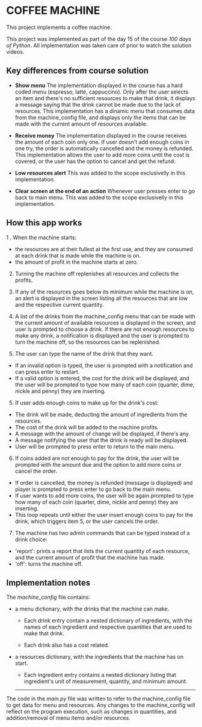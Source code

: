 
# COFFEE MACHINE

This project implements a coffee machine.

This project was implemented as part of the day 15 of the course *100 days of Python*. All implementation was taken care of prior to watch the solution videos.

## Key differences from course solution

- **Show menu**
The implementation displayed in the course has a hard coded menu (espresso, latte, cappuccino). Only after the user selects an item and there's no sufficient resources to make that drink, it displays a message saying that the drink cannot be made due to the lack of resources. This implementation has a dinamic menu that consumes data from the machine_config file, and displays only the items that can be made with the current amount of resources available.

- **Receive money**
The implementation displayed in the course receives the amount of each coin only one. If user doesn't add enough coins in one try, the order is automatically cancelled and the money is refunded. This implementation allows the user to add more coins until the cost is covered, or the user has the option to cancel and get the refund.

- **Low resources alert**
This was added to the scope exclusivelly in this implementation.

- **Clear screen at the end of an action**
Whenever user presses enter to go back to main menu. This was added to the scope exclusivelly in this implementation.

## How this app works

1 . When the machine starts:
- the resources are at their fullest at the first use, and they are consumed at each drink that is made while the machine is on.
- the amount of profit in the machine starts at zero.

2. Turning the machine off replenishes all resources and collects the profits.

3. If any of the resources goes below its minimum while the machine is on, an alert is displayed in the screen listing all the resources that are low and the respective current quantity.

3. A list of the drinks from the machine_config menu that can be made with the current amount of available resources is displayed in the screen, and user is prompted to choose a drink.
If there are not enough resources to make any drink, a notification is displayed and the user is prompted to turn the machine off, so the resources can be replenished.

4. The user can type the name of the drink that they want. 
- If an invalid option is typed, the user is prompted with a notification and can press enter to restart.
- If a valid option is entered, the cost for the drink will be displayed, and the user will be prompted to type how many of each coin (quarter, dime, nickle and penny) they are inserting.

5. If user adds enough coins to make up for the drink's cost:
- The drink will be made, deducting the amount of ingredients from the resources.
- The cost of the drink will be added to the machine profits.
- A message with the amount of change will be displayed, if there's any.
- A message notifying the user that the drink is ready will be displayed.
- User will be prompted to press enter to return to the main menu.

6. If coins added are not enough to pay for the drink, the user will be prompted with the amount due and the option to add more coins or cancel the order.
- If order is cancelled, the money is refunded (message is displayed) and player is prompted to press enter to go back to the main menu.
- If user wants to add more coins, the user will be again prompted to type how many of each coin (quarter, dime, nickle and penny) they are inserting.
- This loop repeats until either the user insert enough coins to pay for the drink, which triggers item 5, or the user cancels the order.

7. The machine has two admin commands that can be typed instead of a drink choice:
- 'report': prints a report that lists the current quantity of each resource, and the current amount of profit that the machine has made.
- 'off': turns the machine off.
## Implementation notes

The *machine_config* file contains: 

- a menu dictionary, with the drinks that the machine can make.

    - Each drink entry contain a nested dictionary of ingredients, with the names of each ingredient and respective quantities that are used to make that drink.

    - Each drink also has a cost related.

- a resources dictionary, with the ingredients that the machine has on start.
    - Each ingredient entry contains a nested dictionary listing that ingredient's unit of measurement, quantity, and minimum amount.
    ----

The code in the *main.py* file was written to refer to the machine_config file to get data for menu and resources. Any changes to the machine_config will reflect on the program execution, such as changes in quantities, and addition/removal of menu items and/or resources.
